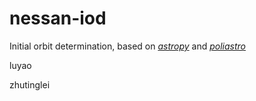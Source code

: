 # nessan-iod
Initial orbit determination, based on [*astropy*](http://www.astropy.org/) and [*poliastro*](http://docs.poliastro.space/en/latest/)

luyao

zhutinglei
